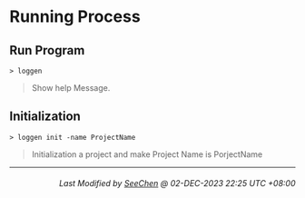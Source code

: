 # Running Process

## Run Program
```shell
> loggen
```
> Show help Message.

## Initialization
```shell
> loggen init -name ProjectName
```
> Initialization a project and make Project Name is PorjectName

---
<div align="right">

###### *Last Modified by [SeeChen](https://github.com/SeeChen/) @ 02-DEC-2023 22:25 UTC +08:00*
</div>